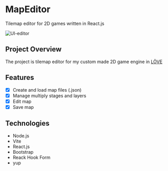 # MapEditor

Tilemap editor for 2D games written in React.js

![UI-editor](https://raw.githubusercontent.com/dariog98/school/main/resources/UI-editor.png)

## Project Overview

The project is tilemap editor for my custom made 2D game engine in [LÖVE](https://love2d.org)

## Features

- [x] Create and load map files (.json)
- [x] Manage multiply stages and layers
- [x] Edit map
- [x] Save map

## Technologies

- Node.js
- Vite
- React.js
- Bootstrap
- Reack Hook Form
- yup